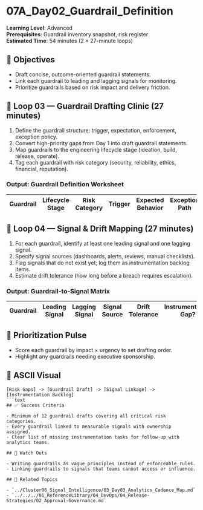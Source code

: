 ﻿# 07A_Day02_Guardrail_Definition

**Learning Level**: Advanced  
**Prerequisites**: Guardrail inventory snapshot, risk register  
**Estimated Time**: 54 minutes (2 × 27-minute loops)

## 🎯 Objectives

- Draft concise, outcome-oriented guardrail statements.
- Link each guardrail to leading and lagging signals for monitoring.
- Prioritize guardrails based on risk impact and delivery friction.

## 🔄 Loop 03 — Guardrail Drafting Clinic (27 minutes)

1. Define the guardrail structure: trigger, expectation, enforcement, exception policy.
2. Convert high-priority gaps from Day 1 into draft guardrail statements.
3. Map guardrails to the engineering lifecycle stage (ideation, build, release, operate).
4. Tag each guardrail with risk category (security, reliability, ethics, financial, reputation).

### Output: Guardrail Definition Worksheet

| Guardrail | Lifecycle Stage | Risk Category | Trigger | Expected Behavior | Exception Path |
| --- | --- | --- | --- | --- | --- |

## 🔄 Loop 04 — Signal & Drift Mapping (27 minutes)

1. For each guardrail, identify at least one leading signal and one lagging signal.
2. Specify signal sources (dashboards, alerts, reviews, manual checklists).
3. Flag signals that do not exist yet; log them as instrumentation backlog items.
4. Estimate drift tolerance (how long before a breach requires escalation).

### Output: Guardrail-to-Signal Matrix

| Guardrail | Leading Signal | Lagging Signal | Signal Source | Drift Tolerance | Instrumentation Gap? |
| --- | --- | --- | --- | --- | --- |

## 🧭 Prioritization Pulse

- Score each guardrail by impact × urgency to set drafting order.
- Highlight any guardrails needing executive sponsorship.

## 🧩 ASCII Visual

```text
[Risk Gaps] -> [Guardrail Draft] -> [Signal Linkage] -> [Instrumentation Backlog]
```text
## ✅ Success Criteria

- Minimum of 12 guardrail drafts covering all critical risk categories.
- Every guardrail linked to measurable signals with ownership assigned.
- Clear list of missing instrumentation tasks for follow-up with analytics teams.

## 🚧 Watch Outs

- Writing guardrails as vague principles instead of enforceable rules.
- Linking guardrails to signals that teams cannot access or influence.

## 🔗 Related Topics

- `../Cluster06_Signal_Intelligence/03_Day03_Analytics_Cadence_Map.md`
- `../../../01_ReferenceLibrary/04_DevOps/04_Release-Strategies/02_Approval-Governance.md`
